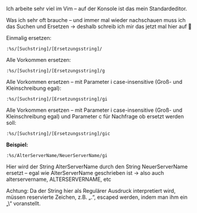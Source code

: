 Ich arbeite sehr viel im Vim – auf der Konsole ist das mein Standardeditor.

Was ich sehr oft brauche – und immer mal wieder nachschauen muss ich das Suchen und Ersetzen -> deshalb schreib ich mir das jetzt mal hier auf 🙂

Einmalig ersetzen:  
```console 
:%s/[Suchstring]/[Ersetzungsstring]/ 
```

Alle Vorkommen ersetzen:  
```console 
:%s/[Suchstring]/[Ersetzungsstring]/g 
```

Alle Vorkommen ersetzen – mit Parameter i case-insensitive (Groß- und Kleinschreibung egal):  
```console 
:%s/[Suchstring]/[Ersetzungsstring]/gi 
```

Alle Vorkommen ersetzen – mit Parameter i case-insensitive (Groß- und Kleinschreibung egal) und Parameter c für Nachfrage ob ersetzt werden soll:  
```console 
:%s/[Suchstring]/[Ersetzungsstring]/gic 
```

  
**Beispiel:**

```console 
:%s/AlterServerName/NeuerServerName/gi
```

Hier wird der String AlterServerName durch den String NeuerServerName ersetzt – egal wie AlterServerName geschrieben ist -> also auch alterservername, ALTERSERVERNAME, etc

Achtung: Da der String hier als Regulärer Ausdruck interpretiert wird, müssen reservierte Zeichen, z.B. „.“, escaped werden, indem man ihm ein „\“ voranstellt.
